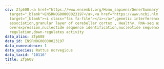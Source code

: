 ```yaml
---
csv: Zfp608,<a href="https://www.ensembl.org/Homo_sapiens/Gene/Summary?db=core;g=ENSRNOG00000023197"
  target="_blank">ENSRNOG00000023197</a>,<a href="https://www.ncbi.nlm.nih.gov/pubmed/30467350"
  target="_blank"><i class="fas fa-file"></i></a>",genetic interference,functional
  association,granular layer of cerebellar cortex , Healthy, RNA-seq assay, hsf-1
  overexpression,nucleotide sequence identification,nucleotide sequence identification,transcriptional
  regulation,down-regulates activity
data_alias: Zfp608
data_id: ENSRNOG00000023197
data_numevidence: 1
data_species: Rattus norvegicus
data_taxid: '10116'
title: Zfp608
---
```

